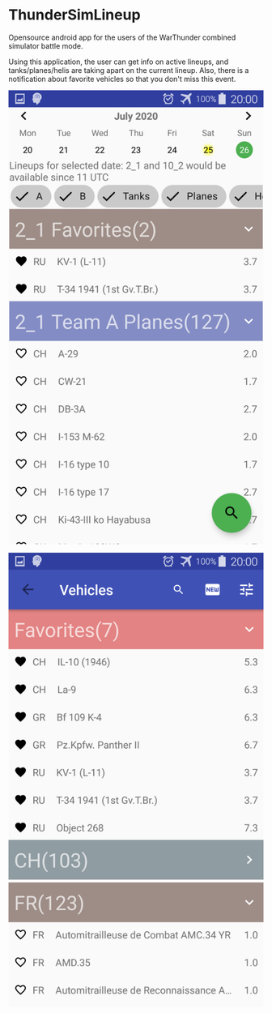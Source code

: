 # ThunderSimLineup

Opensource android app for the users of the WarThunder combined simulator battle mode.

Using this application, the user can get info on active lineups, and tanks/planes/helis are taking apart on the current lineup. Also, there is a notification about favorite vehicles so that you don't miss this event.

![Lineup list](https://github.com/runaloop/ThunderSimLineup/blob/master/Screenshot_1.png)

![Vehicle search](https://github.com/runaloop/ThunderSimLineup/blob/master/Screenshot_2.png)